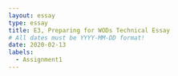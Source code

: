 ```yaml
---
layout: essay
type: essay
title: E3, Preparing for WODs Technical Essay 
# All dates must be YYYY-MM-DD format!
date: 2020-02-13
labels:
  - Assignment1
---
```

